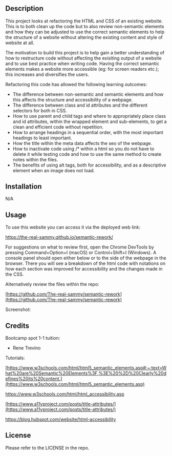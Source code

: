 # <Semantic-rework>

## Description

This project looks at refactoring the HTML and CSS of an existing website. This is to both clean up the code but to also review non-semantic elements and how they can be adjusted to use the correct semantic elements to help the structure of a website without altering the existing content and style of website at all. 

The motivation to build this project is to help gain a better understanding of how to restructure code without affecting the exisiting output of a website and to use best practice when writing code. Having the correct semantic elements makes a website more accessible (eg: for screen readers etc.); this increases and diversifies the users. 

Refactoring this code has allowed the following learning outcomes:

- The difference between non-semantic and semantic elements and how this affects the structure and accessibility of a webpage.
- The difference between class and id attributes and the different selectors for both in CSS.
- How to use parent and child tags and where to appropriately place class and id attributes, within the wrapped element and sub-elements, to get a clean and efficient code without repetition.
- How to arrange headings in a sequential order, with the most important headings to least important.
- How the title within the meta data affects the seo of the webpage.
- How to inactivate code using /* within a html so you do not have to delete it while testing code and how to use the same method to create notes within the files.
- The benefits of using alt tags, both for accessibility, and as a descriptive element when an image does not load.

## Installation

N/A

## Usage

To use this website you can access it via the deployed web link: 

[https://the-real-sammy.github.io/semantic-rework/
](https://the-real-sammy.github.io/semantic-rework/)

For suggestions on what to review first, open the Chrome DevTools by pressing Command+Option+I (macOS) or Control+Shift+I (Windows). A console panel should open either below or to the side of the webpage in the browser. There you will see a breakdown of the html code with notations on how each section was improved for accessibility and the changes made in the CSS. 

Alternatively review the files within the repo:

[https://github.com/The-real-sammy/semantic-rework](https://github.com/The-real-sammy/semantic-rework)

Screenshot: 

## Credits

Bootcamp spot 1-1 tuition:
- Rene Trevino

Tutorials:

[https://www.w3schools.com/html/html5_semantic_elements.asp#:~:text=What%20are%20Semantic%20Elements%3F,%3E%20%2D%20Clearly%20defines%20its%20content.](https://www.w3schools.com/html/html5_semantic_elements.asp)

[https://www.w3schools.com/html/html_accessibility.asp
](https://www.w3schools.com/html/html_accessibility.asp)

[https://www.a11yproject.com/posts/title-attributes/](https://www.a11yproject.com/posts/title-attributes/)

[https://blog.hubspot.com/website/html-accessibility
](https://blog.hubspot.com/website/html-accessibility)

## License

Please refer to the LICENSE in the repo.
